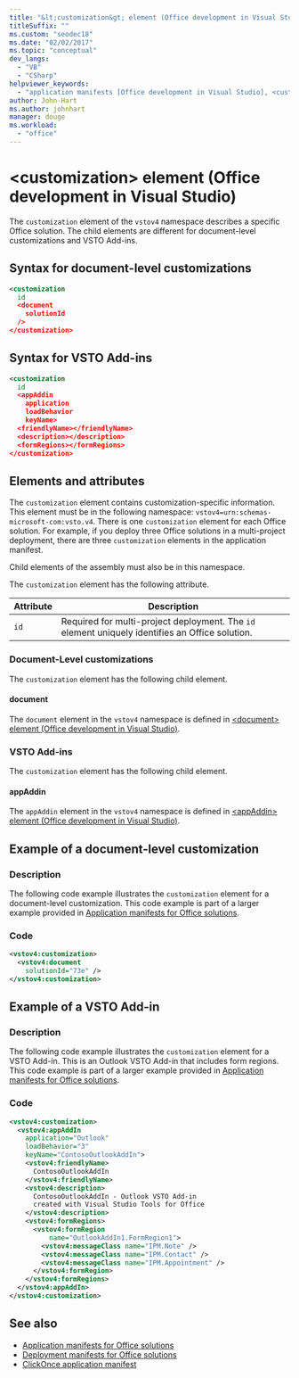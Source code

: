 ```yaml
---
title: "&lt;customization&gt; element (Office development in Visual Studio)"
titleSuffix: ""
ms.custom: "seodec18"
ms.date: "02/02/2017"
ms.topic: "conceptual"
dev_langs:
  - "VB"
  - "CSharp"
helpviewer_keywords:
  - "application manifests [Office development in Visual Studio], <customization> element"
author: John-Hart
ms.author: johnhart
manager: douge
ms.workload:
  - "office"
---
```

# &lt;customization&gt; element (Office development in Visual Studio)
  The `customization` element of the `vstov4` namespace describes a specific Office solution. The child elements are different for document-level customizations and VSTO Add-ins.

## Syntax for document-level customizations

```xml
<customization
  id
  <document
    solutionId
  />
</customization>
```

## Syntax for VSTO Add-ins

```xml
<customization
  id
  <appAddin
    application
    loadBehavior
    keyName>
  <friendlyName></friendlyName>
  <description></description>
  <formRegions></formRegions>
</customization>
```

## Elements and attributes
 The `customization` element contains customization-specific information. This element must be in the following namespace: `vstov4=urn:schemas-microsoft-com:vsto.v4`. There is one `customization` element for each Office solution. For example, if you deploy three Office solutions in a multi-project deployment, there are three `customization` elements in the application manifest.

 Child elements of the assembly must also be in this namespace.

 The `customization` element has the following attribute.

|Attribute|Description|
|---------------|-----------------|
|`id`|Required for multi-project deployment. The `id` element uniquely identifies an Office solution.|

### Document-Level customizations
 The `customization` element has the following child element.

#### document
 The `document` element in the `vstov4` namespace is defined in [&#60;document&#62; element &#40;Office development in Visual Studio&#41;](../vsto/document-element-office-development-in-visual-studio.md).

### VSTO Add-ins
 The `customization` element has the following child element.

#### appAddin
 The `appAddin` element in the `vstov4` namespace is defined in [&#60;appAddin&#62; element &#40;Office development in Visual Studio&#41;](../vsto/appaddin-element-office-development-in-visual-studio.md).

## Example of a document-level customization

### Description
 The following code example illustrates the `customization` element for a document-level customization. This code example is part of a larger example provided in [Application manifests for Office solutions](../vsto/application-manifests-for-office-solutions.md).

### Code

```xml
<vstov4:customization>
  <vstov4:document
    solutionId="73e" />
</vstov4:customization>
```

## Example of a VSTO Add-in

### Description
 The following code example illustrates the `customization` element for a VSTO Add-in. This is an Outlook VSTO Add-in that includes form regions. This code example is part of a larger example provided in [Application manifests for Office solutions](../vsto/application-manifests-for-office-solutions.md).

### Code

```xml
<vstov4:customization>
  <vstov4:appAddIn
    application="Outlook"
    loadBehavior="3"
    keyName="ContosoOutlookAddIn">
    <vstov4:friendlyName>
      ContosoOutlookAddIn
    </vstov4:friendlyName>
    <vstov4:description>
      ContosoOutlookAddIn - Outlook VSTO Add-in
      created with Visual Studio Tools for Office
    </vstov4:description>
    <vstov4:formRegions>
      <vstov4:formRegion
          name="OutlookAddIn1.FormRegion1">
        <vstov4:messageClass name="IPM.Note" />
        <vstov4:messageClass name="IPM.Contact" />
        <vstov4:messageClass name="IPM.Appointment" />
      </vstov4:formRegion>
    </vstov4:formRegions>
  </vstov4:appAddIn>
</vstov4:customization>
```

## See also

- [Application manifests for Office solutions](../vsto/application-manifests-for-office-solutions.md)
- [Deployment manifests for Office solutions](../vsto/deployment-manifests-for-office-solutions.md)
- [ClickOnce application manifest](../deployment/clickonce-application-manifest.md)